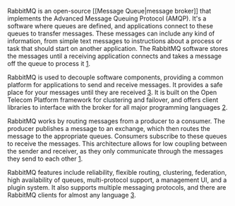 RabbitMQ is an open-source [[Message Queue|message broker]] that implements the Advanced Message Queuing Protocol (AMQP). It's a software where queues are defined, and applications connect to these queues to transfer messages. These messages can include any kind of information, from simple text messages to instructions about a process or task that should start on another application. The RabbitMQ software stores the messages until a receiving application connects and takes a message off the queue to process it [1](https://www.cloudamqp.com/blog/part1-rabbitmq-for-beginners-what-is-rabbitmq.html).

RabbitMQ is used to decouple software components, providing a common platform for applications to send and receive messages. It provides a safe place for your messages until they are received [3](https://www.rabbitmq.com/features.html). It is built on the Open Telecom Platform framework for clustering and failover, and offers client libraries to interface with the broker for all major programming languages [2](https://en.wikipedia.org/wiki/RabbitMQ).

RabbitMQ works by routing messages from a producer to a consumer. The producer publishes a message to an exchange, which then routes the message to the appropriate queues. Consumers subscribe to these queues to receive the messages. This architecture allows for low coupling between the sender and receiver, as they only communicate through the messages they send to each other [1](https://www.cloudamqp.com/blog/part1-rabbitmq-for-beginners-what-is-rabbitmq.html).

RabbitMQ features include reliability, flexible routing, clustering, federation, high availability of queues, multi-protocol support, a management UI, and a plugin system. It also supports multiple messaging protocols, and there are RabbitMQ clients for almost any language [3](https://www.rabbitmq.com/features.html).
